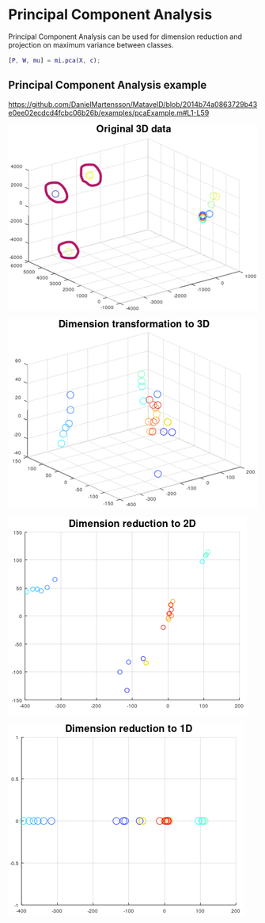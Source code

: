 # Principal Component Analysis
Principal Component Analysis can be used for dimension reduction and projection on maximum variance between classes.

```matlab
[P, W, mu] = mi.pca(X, c);
```
## Principal Component Analysis example

https://github.com/DanielMartensson/MataveID/blob/2014b74a0863729b43e0ee02ecdcd4fcbc06b26b/examples/pcaExample.m#L1-L59

![PCA Original Data](../pictures/PCA_Original_Data.png)

![PCA Result 3D](../pictures/PCA_Result_3D.png)

![PCA Result 2D](../pictures/PCA_Result_2D.png)

![PCA Result 1D](../pictures/PCA_Result_1D.png)
